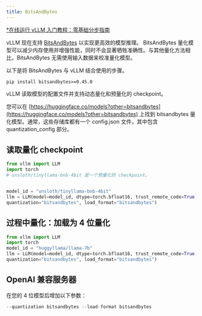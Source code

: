 ```yaml
---
title: BitsAndBytes
---
```


[\*在线运行 vLLM 入门教程：零基础分步指南](https://openbayes.com/console/public/tutorials/rXxb5fZFr29?utm_source=vLLM-CNdoc&utm_medium=vLLM-CNdoc-V1&utm_campaign=vLLM-CNdoc-V1-25ap)

vLLM 现在支持 [BitsAndBytes](https://github.com/TimDettmers/bitsandbytes) 以实现更高效的模型推理。 BitsAndBytes 量化模型可以减少内存使用并增强性能，同时不会显著牺牲准确性。与其他量化方法相比，BitsAndBytes 无需使用输入数据来校准量化模型。

以下是将 BitsAndBytes 与 vLLM 结合使用的步骤。

```plain
pip install bitsandbytes>=0.45.0
```

vLLM 读取模型的配置文件并支持动态量化和预量化的 checkpoint。

您可以在 [https://huggingface.co/models?other=bitsandbytes](https://huggingface.co/models?other=bitsandbytes) 上找到 bitsandbytes 量化模型。通常，这些存储库都有一个 config.json 文件，其中包含 quantization_config 部分。

## 读取量化 checkpoint

```python
from vllm import LLM
import torch
# unsloth/tinyllama-bnb-4bit 是一个预量化的 checkpoint。


model_id = "unsloth/tinyllama-bnb-4bit"
llm = LLM(model=model_id, dtype=torch.bfloat16, trust_remote_code=True, \
quantization="bitsandbytes", load_format="bitsandbytes")
```

## 过程中量化：加载为 4 位量化

```python
from vllm import LLM
import torch
model_id = "huggyllama/llama-7b"
llm = LLM(model=model_id, dtype=torch.bfloat16, trust_remote_code=True, \
quantization="bitsandbytes", load_format="bitsandbytes")
```

## OpenAI 兼容服务器

在您的 4 位模型后增加以下参数：

```go
--quantization bitsandbytes --load-format bitsandbytes
```
